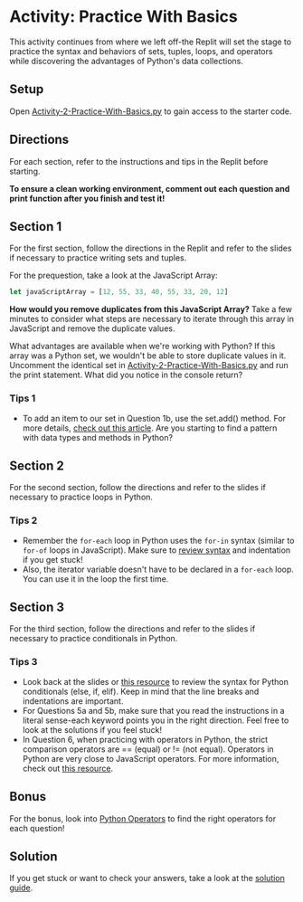 # Activity: Practice With Basics

This activity continues from where we left off-the Replit will set the stage to practice the syntax and behaviors of sets, tuples, loops, and operators while discovering the advantages of Python's data collections.

## Setup

Open [Activity-2-Practice-With-Basics.py](Activity_2_Practice_With_Basics.py) to gain access to the starter code.

## Directions

For each section, refer to the instructions and tips in the Replit before starting.

**To ensure a clean working environment, comment out each question and print function after you finish and test it!**

## Section 1

For the first section, follow the directions in the Replit and refer to the slides if necessary to practice writing sets and tuples.

For the prequestion, take a look at the JavaScript Array:

```javascript
let javaScriptArray = [12, 55, 33, 40, 55, 33, 20, 12]
```

**How would you remove duplicates from this JavaScript Array?** Take a few minutes to consider what steps are necessary to iterate through this array in JavaScript and remove the duplicate values.

What advantages are available when we're working with Python? If this array was a Python set, we wouldn't be able to store duplicate values in it. Uncomment the identical set in [Activity-2-Practice-With-Basics.py](Activity-2-Practice-With-Basics.py) and run the print statement. What did you notice in the console return?

### Tips 1

- To add an item to our set in Question 1b, use the set.add() method. For more details, [check out this article](https://www.geeksforgeeks.org/set-add-python/). Are you starting to find a pattern with data types and methods in Python?

## Section 2

For the second section, follow the directions and refer to the slides if necessary to practice loops in Python.

### Tips 2

- Remember the `for-each` loop in Python uses the `for-in` syntax (similar to `for-of` loops in JavaScript). Make sure to [review syntax](https://www.w3schools.com/python/python_for_loops.asp) and indentation if you get stuck!
- Also, the iterator variable doesn't have to be declared in a `for-each` loop. You can use it in the loop the first time.

## Section 3

For the third section, follow the directions and refer to the slides if necessary to practice conditionals in Python.

### Tips 3

- Look back at the slides or [this resource](https://www.w3schools.com/python/python_conditions.asp) to review the syntax for Python conditionals (else, if, elif). Keep in mind that the line breaks and indentations are important.
- For Questions 5a and 5b, make sure that you read the instructions in a literal sense-each keyword points you in the right direction. Feel free to look at the solutions if you feel stuck!
- In Question 6, when practicing with operators in Python, the strict comparison operators are == (equal) or != (not equal). Operators in Python are very close to JavaScript operators. For more information, check out [this resource](https://www.w3schools.com/python/python_operators.asp).

## Bonus

For the bonus, look into [Python Operators](https://www.w3schools.com/python/python_operators.asp) to find the right operators for each question!

## Solution

If you get stuck or want to check your answers, take a look at the [solution guide](https://replit.com/@SD-Team/1012-solution#main.py).
